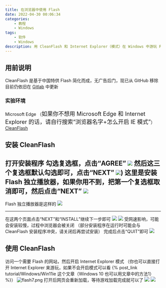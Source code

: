 ```yaml
---
title: 在浏览器中使用 Flash
date: 2022-04-30 00:06:34
categories: 
	- 教程
	- Windows
tags: 
	- 软件
	- Windows
description: 用 CleanFlash 和 Internet Explorer（模式）在 Windows 中游玩 Flash 网页游戏
---
```


## 用前说明
CleanFlash 是基于中国特供 Flash 简化而成，无广告后门，现已从 GitHub 移除
目前仍依旧在 [Gitlab](https://gitlab.com/cleanflash/installer/-/releases) 中更新

### 实验环境
Microsoft Edge
（<font size=4>如果你不想用 Microsoft Edge 和 Internet Explorer 的话，请自行搜索“浏览器名字+怎么开启 IE 模式”</font>）
[CleanFlash](https://ys8rx-my.sharepoint.com/:f:/g/personal/gucats_ys8rx_onmicrosoft_com/EhvbGBDlfu1LqCQHlOtlwfoBnaJ6zJLrEj87TlP2cZCt0w?e=BjtKcU)

## 安装 CleanFlash
打开安装程序
勾选复选框，点击“AGREE”
![](https://s2.loli.net/2022/07/31/KNM8zVUY6Xkuv7x.png)
然后这三个复选框默认勾选即可，点击“NEXT”
![](https://s2.loli.net/2022/07/31/saoL5dPVWfmEOi7.png))
这里是安装 Flash 独立播放器，如果你用不到，把第一个复选框取消即可，然后点击“NEXT”
![](https://s2.loli.net/2022/07/31/xBKs9AUd4u2zpVq.png)
------

Flash 独立播放器是这样的
![](https://s2.loli.net/2022/07/31/qUBg1lwcu8TiAHZ.png)

------

在这两个页面点击“NEXT”和“INSTALL”继续下一步即可
![](https://s2.loli.net/2022/07/31/MvobaSen61CglzP.png)
![](https://s2.loli.net/2022/07/31/HCP8c3yVheq6SNL.png)
受网速影响，可能会安装较慢，过程中浏览器会被关闭
（部分安装程序在运行时可能会与 CleanFlash 安装程序冲突，请关闭后再尝试安装）
完成后点击“QUIT”即可
![](https://s2.loli.net/2022/07/31/nzRBZcLarGPsy7b.png)

## 使用 CleanFlash
访问一个需要 Flash 的网站，然后开启 Internet Explorer 模式
（你也可以直接打开 Internet Explorer 来游玩，如果不会开启模式可以看 {% post_link tutorial/Windows/Win11ie 这个文章（Windows 10 也可以用文章中的方法1） %}）
![flash7.png](https://s2.loli.net/2022/07/31/cORqtSko3MaYu7g.png)
打开后网页会重新加载，等待游戏加载完成就可以了
![](https://s2.loli.net/2022/07/31/khNrqK4soi3nV52.png)
![](https://s2.loli.net/2022/07/31/izyWLZXtTNMAFo2.png)